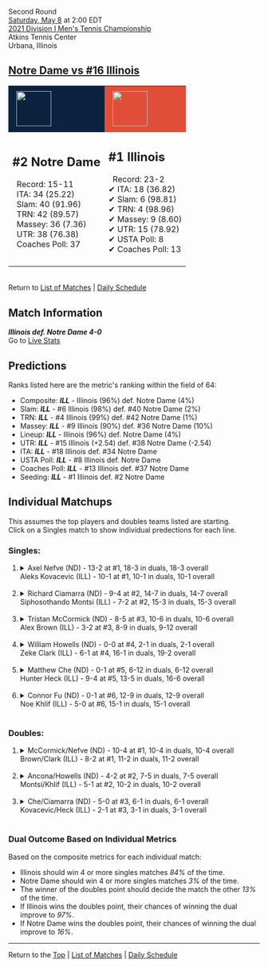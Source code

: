 Second Round[](#top)<a name="top"></a>  
[Saturday, May 8](../../schedule/05-08.md) at 2:00 EDT  
[2021 Division I Men's Tennis Championship](../index.md)  
Atkins Tennis Center  
Urbana, Illinois  
## [Notre Dame vs #16 Illinois](https://www.ncaa.com/game/5833403)  

<table><tr style="background-color: #d9d9d9 !important"><td style="background-color: #0C2340 !important"><img src="https://www.ncaa.com/sites/default/files/images/logos/schools/n/notre-dame.70.png" width="70" height="70" style="padding: 8px;" /></td><td style="background-color: #E04E39 !important"><img src="https://www.ncaa.com/sites/default/files/images/logos/schools/i/illinois.70.png" width="70" height="70" style="padding: 8px;" /></td></tr><tr>
<td>  

<h2>#2 Notre Dame</h2>  
&nbsp; Record: 15-11<br>  
&nbsp; ITA: 34 (25.22)<br>  
&nbsp; Slam: 40 (91.96)<br>  
&nbsp; TRN: 42 (89.57)<br>  
&nbsp; Massey: 36 (7.36)<br>  
&nbsp; UTR: 38 (76.38)<br>  
&nbsp; Coaches Poll: 37<br>  
<br>  

</td>
<td>  

<h2>#1 Illinois</h2>  
&nbsp; Record: 23-2<br>  
&#10004; ITA: 18 (36.82)<br>  
&#10004; Slam: 6 (98.81)<br>  
&#10004; TRN: 4 (98.96)<br>  
&#10004; Massey: 9 (8.60)<br>  
&#10004; UTR: 15 (78.92)<br>  
&#10004; USTA Poll: 8<br>  
&#10004; Coaches Poll: 13<br>  
<br>  

</td>
</tr></table>  


<br>Return to [List of Matches](../index.md) &#124; [Daily Schedule](../../schedule/05-08.md)

## Match Information  
***Illinois def. Notre Dame 4-0***  
Go to [Live Stats](https://fightingillini.com/sports/2016/1/14/mtennis_livestatsvideo.aspx?path=mten)  

## Predictions  

Ranks listed here are the metric's ranking within the field of 64:  
- Composite: ***ILL*** - Illinois (96%) def. Notre Dame (4%)  
- Slam: ***ILL*** - #6 Illinois (98%) def. #40 Notre Dame (2%)  
- TRN: ***ILL*** - #4 Illinois (99%) def. #42 Notre Dame (1%)  
- Massey: ***ILL*** - #9 Illinois (90%) def. #36 Notre Dame (10%)  
- Lineup: ***ILL*** - Illinois (96%) def. Notre Dame (4%)  
- UTR: ***ILL*** - #15 Illinois (+2.54) def. #38 Notre Dame (-2.54)  
- ITA: ***ILL*** - #18 Illinois def. #34 Notre Dame  
- USTA Poll: ***ILL*** - #8 Illinois def. Notre Dame  
- Coaches Poll: ***ILL*** - #13 Illinois def. #37 Notre Dame  
- Seeding: ***ILL*** - #1 Illinois def. #2 Notre Dame  

## Individual Matchups  
This assumes the top players and doubles teams listed are starting.  
Click on a Singles match to show individual predections for each line.  

### Singles:  

<ol>
<li><details>
<summary markdown="span">Axel Nefve (ND) - 13-2 at #1, 18-3 in duals, 18-3 overall<br>Aleks Kovacevic (ILL) - 10-1 at #1, 10-1 in duals, 10-1 overall</summary>
<h4>Predictions</h4><ul>
<li>Composite: <b><i>ILL</i></b> - Kovacevic (77%) def. Nefve (23%)</li>  
<li>Slam: <b><i>ILL</i></b> - Kovacevic (77%) def. Nefve (23%)</li>  
<li>TRN: <b><i>ILL</i></b> - Kovacevic (71%) def. Nefve (29%)</li>  
<li>Massey: <b><i>ILL</i></b> - Kovacevic (77%) def. Nefve (23%)</li>  
<li>UTR: <b><i>ILL</i></b> - Kovacevic (82%) def. Nefve (18%)</li>  
<li>ITA: <b><i>ND</i></b> - Nefve (21.49) def. Kovacevic (4.00)</li>  
</ul>
</details>&nbsp;</li>
<li><details>
<summary markdown="span">Richard Ciamarra (ND) - 9-4 at #2, 14-7 in duals, 14-7 overall<br>Siphosothando Montsi (ILL) - 7-2 at #2, 15-3 in duals, 15-3 overall</summary>
<h4>Predictions</h4><ul>
<li>Composite: <b><i>ILL</i></b> - Montsi (69%) def. Ciamarra (31%)</li>  
<li>Slam: <b><i>ILL</i></b> - Montsi (65%) def. Ciamarra (35%)</li>  
<li>TRN: <b><i>ILL</i></b> - Montsi (75%) def. Ciamarra (25%)</li>  
<li>Massey: <b><i>ILL</i></b> - Montsi (71%) def. Ciamarra (29%)</li>  
<li>UTR: <b><i>ILL</i></b> - Montsi (64%) def. Ciamarra (36%)</li>  
<li>ITA: <b><i>ND</i></b> - Ciamarra (8.18) def. Montsi (4.79)</li>  
</ul>
</details>&nbsp;</li>
<li><details>
<summary markdown="span">Tristan McCormick (ND) - 8-5 at #3, 10-6 in duals, 10-6 overall<br>Alex Brown (ILL) - 3-2 at #3, 8-9 in duals, 9-12 overall</summary>
<h4>Predictions</h4><ul>
<li>Composite: <b><i>ILL</i></b> - Brown (50%) def. McCormick (50%)</li>  
<li>Slam: <b><i>ILL</i></b> - Brown (66%) def. McCormick (34%)</li>  
<li>TRN: <b><i>ILL</i></b> - Brown (58%) def. McCormick (42%)</li>  
<li>Massey: <b><i>ILL</i></b> - Brown (50%) def. McCormick (50%)</li>  
<li>UTR: <b><i>ND</i></b> - McCormick (72%) def. Brown (28%)</li>  
<li>ITA: <b><i>ND</i></b> - McCormick (3.76) def. Brown (1.47)</li>  
</ul>
</details>&nbsp;</li>
<li><details>
<summary markdown="span">William Howells (ND) - 0-0 at #4, 2-1 in duals, 2-1 overall<br>Zeke Clark (ILL) - 6-1 at #4, 16-1 in duals, 19-2 overall</summary>
<h4>Predictions</h4><ul>
<li>Composite: <b><i>ILL</i></b> - Clark (74%) def. Howells (26%)</li>  
<li>Slam: <b><i>ILL</i></b> - Clark (99%) def. Howells (1%)</li>  
<li>TRN: <b><i>ILL</i></b> - Clark (99%) def. Howells (1%)</li>  
<li>Massey: <b><i>ND</i></b> - Howells (99%) def. Clark (1%)</li>  
<li>UTR: <b><i>ILL</i></b> - Clark (99%) def. Howells (1%)</li>  
<li>ITA: <b><i>ILL</i></b> - Clark (6.43) def. Howells (0.00)</li>  
</ul>
</details>&nbsp;</li>
<li><details>
<summary markdown="span">Matthew Che (ND) - 0-1 at #5, 6-12 in duals, 6-12 overall<br>Hunter Heck (ILL) - 9-4 at #5, 13-5 in duals, 16-6 overall</summary>
<h4>Predictions</h4><ul>
<li>Composite: <b><i>ILL</i></b> - Heck (89%) def. Che (11%)</li>  
<li>Slam: <b><i>ILL</i></b> - Heck (87%) def. Che (13%)</li>  
<li>TRN: <b><i>ILL</i></b> - Heck (94%) def. Che (6%)</li>  
<li>Massey: <b><i>ILL</i></b> - Heck (86%) def. Che (14%)</li>  
<li>UTR: <b><i>ILL</i></b> - Heck (89%) def. Che (11%)</li>  
<li>ITA: <b><i>ILL</i></b> - Heck (2.36) def. Che (0.00)</li>  
</ul>
</details>&nbsp;</li>
<li><details>
<summary markdown="span">Connor Fu (ND) - 0-1 at #6, 12-9 in duals, 12-9 overall<br>Noe Khlif (ILL) - 5-0 at #6, 15-1 in duals, 15-1 overall</summary>
<h4>Predictions</h4><ul>
<li>Composite: <b><i>ILL</i></b> - Khlif (88%) def. Fu (12%)</li>  
<li>Slam: <b><i>ILL</i></b> - Khlif (89%) def. Fu (11%)</li>  
<li>TRN: <b><i>ILL</i></b> - Khlif (93%) def. Fu (7%)</li>  
<li>Massey: <b><i>ILL</i></b> - Khlif (87%) def. Fu (13%)</li>  
<li>UTR: <b><i>ILL</i></b> - Khlif (85%) def. Fu (15%)</li>  
<li>ITA: <b><i>ILL</i></b> - Khlif (3.59) def. Fu (1.57)</li>  
</ul>
</details>&nbsp;</li>
</ol>

### Doubles:  

<ol>
<li><details>
<summary markdown="span">McCormick/Nefve (ND) - 10-4 at #1, 10-4 in duals, 10-4 overall<br>Brown/Clark (ILL) - 8-2 at #1, 11-2 in duals, 11-2 overall</summary>
<br>Sorry, we don't have any metrics for this match
</details>&nbsp;</li>
<li><details>
<summary markdown="span">Ancona/Howells (ND) - 4-2 at #2, 7-5 in duals, 7-5 overall<br>Montsi/Khlif (ILL) - 5-1 at #2, 10-2 in duals, 10-2 overall</summary>
<br>Sorry, we don't have any metrics for this match
</details>&nbsp;</li>
<li><details>
<summary markdown="span">Che/Ciamarra (ND) - 5-0 at #3, 6-1 in duals, 6-1 overall<br>Kovacevic/Heck (ILL) - 2-1 at #3, 3-1 in duals, 3-1 overall</summary>
<br>Sorry, we don't have any metrics for this match
</details>&nbsp;</li>
</ol>

### Dual Outcome Based on Individual Metrics  
  
Based on the composite metrics for each individual match:  
- Illinois should win 4 or more singles matches *84%* of the time.  
- Notre Dame should win 4 or more singles matches *3%* of the time.  
- The winner of the doubles point should decide the match the other *13%* of the time.  
- If Illinois wins the doubles point, their chances of winning the dual improve to *97%*.  
- If Notre Dame wins the doubles point, their chances of winning the dual improve to *16%*.  
  
------

Return to the [Top](#top) &#124; [List of Matches](../index.md) &#124; [Daily Schedule](../../schedule/05-08.md)  
